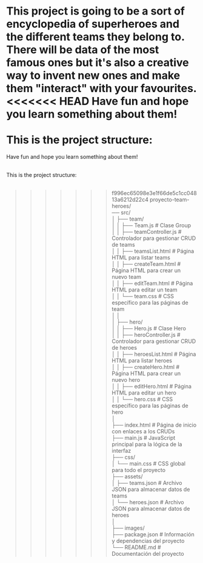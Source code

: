 This project is going to be a sort of encyclopedia of superheroes and the different teams they belong to.<br>
There will be data of the most famous ones but it's also a creative way to invent new ones and make them "interact" with your favourites.<br>
<<<<<<< HEAD
Have fun and hope you learn something about them!
<br><br>
This is the project structure:<br>
=======
Have fun and hope you learn something about them!<br>

<br>This is the project structure:<br><br>
>>>>>>> f996ec65098e3e1f66de5c1cc04813a6212d22c4
proyecto-team-heroes/<br>
── src/<br>
│ ├── team/<br>
│ │ ├── Team.js # Clase Group<br>
│ │ ├── teamController.js # Controlador para gestionar CRUD de teams<br>
│ │ ├── teamsList.html # Página HTML para listar teams<br>
│ │ ├── createTeam.html # Página HTML para crear un nuevo team<br>
│ │ ├── editTeam.html # Página HTML para editar un team<br>
│ │ └── team.css # CSS específico para las páginas de team<br>
│ │<br>
│ ├── hero/<br>
│ │ ├── Hero.js # Clase Hero<br>
│ │ ├── heroController.js # Controlador para gestionar CRUD de heroes<br>
│ │ ├── heroesList.html # Página HTML para listar heroes<br>
│ │ ├── createHero.html # Página HTML para crear un nuevo hero<br>
│ │ ├── editHero.html # Página HTML para editar un hero<br>
│ │ └── hero.css # CSS específico para las páginas de hero<br>
│<br>
├── index.html # Página de inicio con enlaces a los CRUDs<br>
├── main.js # JavaScript principal para la lógica de la interfaz<br>
├── css/<br>
│ └── main.css # CSS global para todo el proyecto<br>
├── assets/<br>
│ ├── teams.json # Archivo JSON para almacenar datos de teams<br>
│ └── heroes.json # Archivo JSON para almacenar datos de heroes<br>
│<br>
├── images/<br>
├── package.json # Información y dependencias del proyecto<br>
└── README.md # Documentación del proyecto<br>